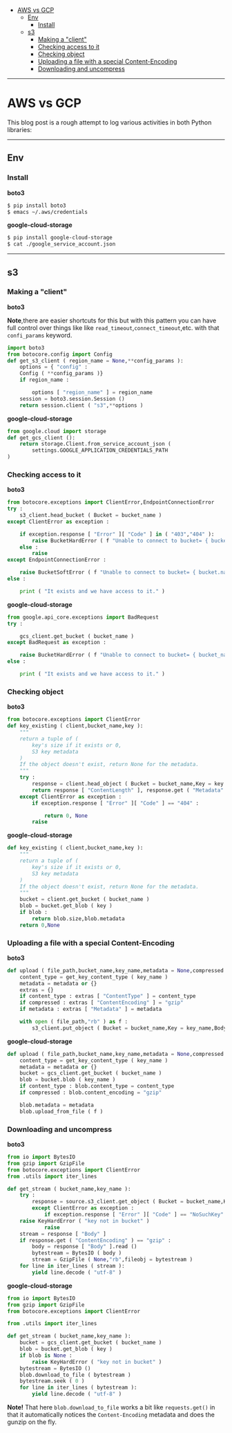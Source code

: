 

- [AWS vs GCP](#aws-vs-gcp)
  - [Env](#env)
    - [Install](#install)
  - [s3](#s3)
    - [Making a "client"](#making-a-client)
    - [Checking access to it](#checking-access-to-it)
    - [Checking object](#checking-object)
    - [Uploading a file with a special Content-Encoding](#uploading-a-file-with-a-special-content-encoding)
    - [Downloading and uncompress](#downloading-and-uncompress)


---

# AWS vs GCP

This blog post is a rough attempt to log various activities in both Python libraries:

---


## Env

### Install

**boto3**

```bash
$ pip install boto3
$ emacs ~/.aws/credentials
```

**google-cloud-storage**

```bash
$ pip install google-cloud-storage
$ cat ./google_service_account.json
```

---


## s3

### Making a "client"

**boto3**

**Note**,there are easier shortcuts for this but with this pattern you can have full control over things like like `read_timeout`,`connect_timeout`,etc. with that `confi_params` keyword.

```py
import boto3
from botocore.config import Config
def get_s3_client ( region_name = None,**config_params ):
    options = { "config" :
    Config ( **config_params )}
    if region_name :

        options [ "region_name" ] = region_name
    session = boto3.session.Session ()
    return session.client ( "s3",**options )
``````

**google-cloud-storage**

```py
from google.cloud import storage
def get_gcs_client ():
    return storage.Client.from_service_account_json (
        settings.GOOGLE_APPLICATION_CREDENTIALS_PATH
)
```

### Checking access to it

**boto3**

```py
from botocore.exceptions import ClientError,EndpointConnectionError
try :
    s3_client.head_bucket ( Bucket = bucket_name )
except ClientError as exception :

    if exception.response [ "Error" ][ "Code" ] in ( "403","404" ):
        raise BucketHardError ( f "Unable to connect to bucket= { bucket_name !r}  " f "ClientError ( { exception.response !r} )" )
    else :
        raise
except EndpointConnectionError :

    raise BucketSoftError ( f "Unable to connect to bucket= { bucket.name !r}  " f "EndpointConnectionError" )
else :

    print ( "It exists and we have access to it." )
```

**google-cloud-storage**

```py
from google.api_core.exceptions import BadRequest
try :

    gcs_client.get_bucket ( bucket_name )
except BadRequest as exception :

    raise BucketHardError ( f "Unable to connect to bucket= { bucket_name !r}," f "because bucket not found due to  { exception } " )
else :

    print ( "It exists and we have access to it." )
```

### Checking object

**boto3**

```py
from botocore.exceptions import ClientError
def key_existing ( client,bucket_name,key ):
    """
    return a tuple of (
        key's size if it exists or 0,
        S3 key metadata
    )
    If the object doesn't exist, return None for the metadata.
    """
    try :
        response = client.head_object ( Bucket = bucket_name,Key = key )
        return response [ "ContentLength" ], response.get ( "Metadata" )
    except ClientError as exception :
        if exception.response [ "Error" ][ "Code" ] == "404" :

            return 0, None
        raise
```


**google-cloud-storage**

```py
def key_existing ( client,bucket_name,key ):
    """
    return a tuple of (
        key's size if it exists or 0,
        S3 key metadata
    )
    If the object doesn't exist, return None for the metadata.
    """
    bucket = client.get_bucket ( bucket_name )
    blob = bucket.get_blob ( key )
    if blob :
        return blob.size,blob.metadata
    return 0,None
```



### Uploading a file with a special Content-Encoding

**boto3**

```py
def upload ( file_path,bucket_name,key_name,metadata = None,compressed = False ):
    content_type = get_key_content_type ( key_name )
    metadata = metadata or {}
    extras = {}
    if content_type : extras [ "ContentType" ] = content_type
    if compressed : extras [ "ContentEncoding" ] = "gzip"
    if metadata : extras [ "Metadata" ] = metadata

    with open ( file_path,"rb" ) as f :
        s3_client.put_object ( Bucket = bucket_name,Key = key_name,Body = f,**extras )
```

**google-cloud-storage**
```py
def upload ( file_path,bucket_name,key_name,metadata = None,compressed = False ):
    content_type = get_key_content_type ( key_name )
    metadata = metadata or {}
    bucket = gcs_client.get_bucket ( bucket_name )
    blob = bucket.blob ( key_name )
    if content_type : blob.content_type = content_type
    if compressed : blob.content_encoding = "gzip"

    blob.metadata = metadata
    blob.upload_from_file ( f )
```




### Downloading and uncompress

**boto3**

```py
from io import BytesIO
from gzip import GzipFile
from botocore.exceptions import ClientError
from .utils import iter_lines

def get_stream ( bucket_name,key_name ):
    try :
        response = source.s3_client.get_object ( Bucket = bucket_name,Key = key )
        except ClientError as exception :
            if exception.response [ "Error" ][ "Code" ] == "NoSuchKey" :
    raise KeyHardError ( "key not in bucket" )
            raise
    stream = response [ "Body" ]
    if response.get ( "ContentEncoding" ) == "gzip" :
        body = response [ "Body" ].read ()
        bytestream = BytesIO ( body )
        stream = GzipFile ( None,"rb",fileobj = bytestream )
    for line in iter_lines ( stream ):
        yield line.decode ( "utf-8" )
```

**google-cloud-storage**

```py
from io import BytesIO
from gzip import GzipFile
from botocore.exceptions import ClientError

from .utils import iter_lines

def get_stream ( bucket_name,key_name ):
    bucket = gcs_client.get_bucket ( bucket_name )
    blob = bucket.get_blob ( key )
    if blob is None :
        raise KeyHardError ( "key not in bucket" )
    bytestream = BytesIO ()
    blob.download_to_file ( bytestream )
    bytestream.seek ( 0 )
    for line in iter_lines ( bytestream ):
        yield line.decode ( "utf-8" )
```

**Note!** That here `blob.download_to_file` works a bit like `requests.get()` in that it automatically notices the `Content-Encoding` metadata and does the gunzip on the fly.
